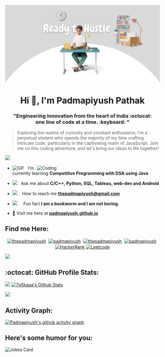 ![MasterHead](https://github.com/Padmapiyush/Padmapiyush/blob/main/Motivation%20March%20Banner%20(2)%20(1).png)
<h1 align="center">Hi 👋, I'm Padmapiyush Pathak</h1>
<h3 align="center">"Engineering innovation from the heart of India :octocat: <br> one line of code at a time. :keyboard: "</h3>


> Exploring the realms of curiosity and constant enthusiasm, I'm a perpetual student who spends the majority of my time crafting intricate code, particularly in the captivating realm of JavaScript. Join me on this coding adventure, and let's bring our ideas to life together! 

<img src="https://user-images.githubusercontent.com/73097560/115834477-dbab4500-a447-11eb-908a-139a6edaec5c.gif"></a>

<img align="right" alt="Coding" width="400" src="https://github.com/Padmapiyush/illustrations/blob/main/3d/casual-life-3d-young-man-surrounded-by-gadgets-taking-notes.png">


- <img alt="GIF" src="https://github.com/SP-XD/SP-XD/blob/main/images/Developer.gif" width="25" /> &nbsp; I’m currently learning **Competitive Programming with DSA using Java**

- <img src="https://github.com/SP-XD/SP-XD/blob/main/images/message.gif?raw=true" width="25" />&nbsp;&nbsp; Ask me about **C/C++, Python, SQL, Tableau, web-dev and Android**

- <img src="https://github.com/SP-XD/SP-XD/blob/main/images/hyperkitty.gif?raw=true" width="20" />&nbsp;&nbsp;&nbsp; How to reach me **thepadmapiyush@gmail.com**

- <img src="https://github.com/SP-XD/SP-XD/blob/main/images/lightning.gif?raw=true" width="12" />&nbsp;&nbsp;&nbsp;&nbsp; Fun fact **I am a bookworm and I am not boring.**

- 📝 Visit me here at **[padmapiyush.github.io](https://padmapiyush.github.io)**

## Find me Here:
<p align="center">
<a href="https://twitter.com/thepadmapiyush" target="blank"><img align="center" src="https://cdn.jsdelivr.net/npm/simple-icons@9.16.1/icons/x.svg" alt="thepadmapiyush" height="30" width="30" /></a>&nbsp;
<a href="https://instagram.com/thepadmapiyush" target="blank"><img align="center" src="https://cdn.jsdelivr.net/npm/simple-icons@9.16.1/icons/instagram.svg" alt="padmapiyush" height="30" width="30" /></a>&nbsp;
<a href="https://linkedin.com/in/padmapiyush" target="blank"><img align="center" src="https://cdn.jsdelivr.net/npm/simple-icons@9.16.1/icons/linkedin.svg" alt="thepadmapiyush" height="30" width="30" /></a>&nbsp;  
<a href="http://discord.com/users/padmapiyush" target="blank"><img align="center" src="https://cdn.jsdelivr.net/npm/simple-icons@9.16.1/icons/discord.svg" alt="padmapiyush" height="40" width="30" /></a>&nbsp;
<a href="https://www.hackerrank.com/padmapiyush"><img align="center" alt="HackerRank" width="30px" src="https://cdn.jsdelivr.net/npm/simple-icons@9.16.1/icons/hackerrank.svg" /></a>
<a href="https://www.leetcode.com/padmapiyush"><img align="center" alt="Leetcode" width="30px" src="https://cdn.jsdelivr.net/npm/simple-icons@9.16.1/icons/leetcode.svg" /></a>  
</p>


<img src="https://user-images.githubusercontent.com/73097560/115834477-dbab4500-a447-11eb-908a-139a6edaec5c.gif"></a>

## :octocat: GitHub Profile Stats:

<img src="https://github-readme-streak-stats.herokuapp.com/?user=padmapiyush&theme=swift"/> <a href="https://github.com/anuraghazra/github-readme-stats"><img alt="7oSkaaa's Github Stats" src="https://github-readme-stats.vercel.app/api?username=padmapiyush&show_icons=true&count_private=true&theme=swift" height="192px"/>
<br/>


<img src="https://user-images.githubusercontent.com/73097560/115834477-dbab4500-a447-11eb-908a-139a6edaec5c.gif"></a>

## Activity Graph:

[![Padmapiyush's github activity graph](https://github-readme-activity-graph.vercel.app/graph?username=Padmapiyush&theme=minimal)](https://github.com/ashutosh00710/github-readme-activity-graph)

## Here's some humor for you:
 
![Jokes Card](https://readme-jokes.vercel.app/api?hideBorder&theme=graywhite)
